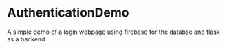 # AuthenticationDemo

A simple demo of a login webpage using firebase for the databse and flask as a backend
